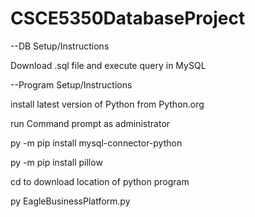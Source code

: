 # CSCE5350DatabaseProject

--DB Setup/Instructions

Download .sql file and execute query in MySQL


--Program Setup/Instructions 

install latest version of Python from Python.org

run Command prompt as administrator

py -m pip install mysql-connector-python

py -m pip install pillow

cd to download location of python program

py EagleBusinessPlatform.py
